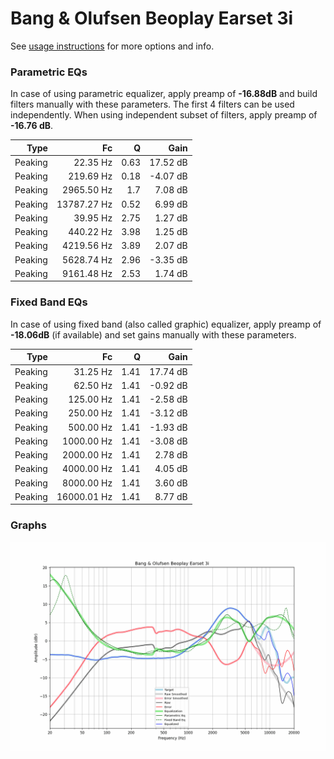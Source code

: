# Bang & Olufsen Beoplay Earset 3i
See [usage instructions](https://github.com/jaakkopasanen/AutoEq#usage) for more options and info.

### Parametric EQs
In case of using parametric equalizer, apply preamp of **-16.88dB** and build filters manually
with these parameters. The first 4 filters can be used independently.
When using independent subset of filters, apply preamp of **-16.76 dB**.

| Type    | Fc          |    Q | Gain     |
|--------:|------------:|-----:|---------:|
| Peaking | 22.35 Hz    | 0.63 | 17.52 dB |
| Peaking | 219.69 Hz   | 0.18 | -4.07 dB |
| Peaking | 2965.50 Hz  | 1.7  | 7.08 dB  |
| Peaking | 13787.27 Hz | 0.52 | 6.99 dB  |
| Peaking | 39.95 Hz    | 2.75 | 1.27 dB  |
| Peaking | 440.22 Hz   | 3.98 | 1.25 dB  |
| Peaking | 4219.56 Hz  | 3.89 | 2.07 dB  |
| Peaking | 5628.74 Hz  | 2.96 | -3.35 dB |
| Peaking | 9161.48 Hz  | 2.53 | 1.74 dB  |

### Fixed Band EQs
In case of using fixed band (also called graphic) equalizer, apply preamp of **-18.06dB**
(if available) and set gains manually with these parameters.

| Type    | Fc          |    Q | Gain     |
|--------:|------------:|-----:|---------:|
| Peaking | 31.25 Hz    | 1.41 | 17.74 dB |
| Peaking | 62.50 Hz    | 1.41 | -0.92 dB |
| Peaking | 125.00 Hz   | 1.41 | -2.58 dB |
| Peaking | 250.00 Hz   | 1.41 | -3.12 dB |
| Peaking | 500.00 Hz   | 1.41 | -1.93 dB |
| Peaking | 1000.00 Hz  | 1.41 | -3.08 dB |
| Peaking | 2000.00 Hz  | 1.41 | 2.78 dB  |
| Peaking | 4000.00 Hz  | 1.41 | 4.05 dB  |
| Peaking | 8000.00 Hz  | 1.41 | 3.60 dB  |
| Peaking | 16000.01 Hz | 1.41 | 8.77 dB  |

### Graphs
![](./Bang%20&%20Olufsen%20Beoplay%20Earset%203i.png)